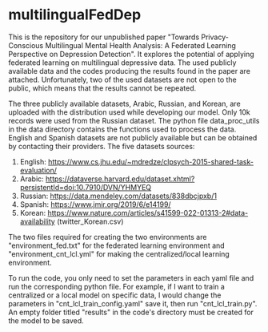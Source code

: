 # multilingualFedDep

This is the repository for our unpublished paper "Towards Privacy-Conscious Multilingual Mental Health Analysis: A Federated Learning Perspective on Depression Detection". 
It explores the potential of applying federated learning on multilingual depressive data. The used publicly available data and the codes producing the results found in the paper are attached. Unfortunately, two of the used datasets are not open to the public, which means that the results cannot be repeated.


The three publicly available datasets, Arabic, Russian, and Korean, are uploaded with the distribution 
used while developing our model. Only 10k records were used from the Russian dataset.
The python file data_proc_utils in the data directory contains the functions used to process the data.
English and Spanish datasets are not publicly available but can be obtained by contacting their providers.
The five datasets sources:
1. English: https://www.cs.jhu.edu/~mdredze/clpsych-2015-shared-task-evaluation/ 
2. Arabic: https://dataverse.harvard.edu/dataset.xhtml?persistentId=doi:10.7910/DVN/YHMYEQ
3. Russian: https://data.mendeley.com/datasets/838dbcjpxb/1
4. Spanish: https://www.jmir.org/2019/6/e14199/ 
5. Korean: https://www.nature.com/articles/s41599-022-01313-2#data-availability (twitter_Korean.csv)

The two files required for creating the two environments are "environment_fed.txt" for the federated learning environment 
and "environment_cnt_lcl.yml" for making the centralized/local learning environment. 

To run the code, you only need to set the parameters in each yaml file and run the corresponding python file. 
For example, if I want to train a centralized or a local model on specific data, I would change the parameters in "cnt_lcl_train_config.yaml" save it, then run "cnt_lcl_train.py". An empty folder titled "results" in the code's directory must be created for the model to be saved.
